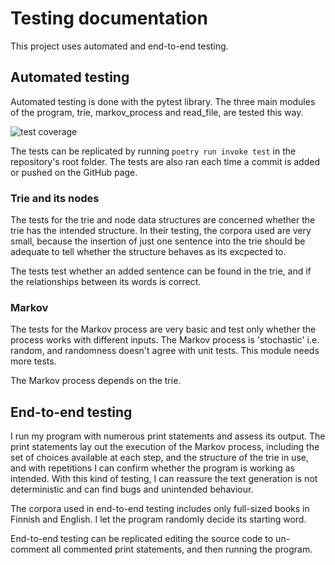 # Testing documentation

This project uses automated and end-to-end testing.

## Automated testing
Automated testing is done with the pytest library. The three main modules of the program, trie, markov_process and read_file, are tested this way.

![test coverage](https://user-images.githubusercontent.com/94612974/216774955-ddb1bb55-972c-4fd7-aa2e-e3a327fbef8c.png)

The tests can be replicated by running `poetry run invoke test` in the repository's root folder. The tests are also ran each time a commit is added or pushed on the GitHub page.

### Trie and its nodes
The tests for the trie and node data structures are concerned whether the trie has the intended structure. In their testing, the corpora used are very small, because the insertion of just one sentence into the trie should be adequate to tell whether the structure behaves as its excpected to.

The tests test whether an added sentence can be found in the trie, and if the relationships between its words is correct.

### Markov
The tests for the Markov process are very basic and test only whether the process works with different inputs. The Markov process is 'stochastic' i.e. random, and randomness doesn't agree with unit tests. This module needs more tests.

The Markov process depends on the trie.


## End-to-end testing
I run my program with numerous print statements and assess its output. The print statements lay out the execution of the Markov process, including the set of choices available at each step, and the structure of the trie in use, and with repetitions I can confirm whether the program is working as intended. With this kind of testing, I can reassure the text generation is not deterministic and can find bugs and unintended behaviour.

The corpora used in end-to-end testing includes only full-sized books in Finnish and English. I let the program randomly decide its starting word.

End-to-end testing can be replicated editing the source code to un-comment all commented print statements, and then running the program. 
